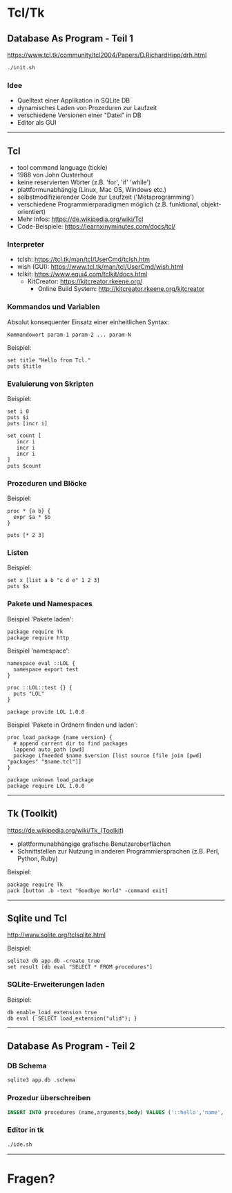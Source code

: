 # Tcl/Tk

## Database As Program - Teil 1

https://www.tcl.tk/community/tcl2004/Papers/D.RichardHipp/drh.html

```bash
./init.sh
```

### Idee
- Quelltext einer Applikation in SQLite DB
- dynamisches Laden von Prozeduren zur Laufzeit
- verschiedene Versionen einer "Datei" in DB
- Editor als GUI

---

## Tcl

- tool command language (tickle)
- 1988 von John Ousterhout
- keine reservierten Wörter (z.B. 'for', 'if' 'while')
- plattformunabhängig (Linux, Mac OS, Windows etc.)
- selbstmodifizierender Code zur Laufzeit ('Metaprogramming')
- verschiedene Programmierparadigmen möglich (z.B. funktional, objekt-orientiert)
- Mehr Infos: https://de.wikipedia.org/wiki/Tcl
- Code-Beispiele: https://learnxinyminutes.com/docs/tcl/

### Interpreter

- tclsh: https://tcl.tk/man/tcl/UserCmd/tclsh.htm
- wish (GUI): https://www.tcl.tk/man/tcl/UserCmd/wish.html
- tclkit: https://www.equi4.com/tclkit/docs.html
  - KitCreator: https://kitcreator.rkeene.org/
    -  Online Build System: http://kitcreator.rkeene.org/kitcreator

### Kommandos und Variablen

Absolut konsequenter Einsatz einer einheitlichen Syntax:

```
Kommandowort param-1 param-2 ... param-N
```

Beispiel:
```
set title "Hello from Tcl."
puts $title
```

### Evaluierung von Skripten

Beispiel:
```
set i 0 
puts $i
puts [incr i]

set count [
   incr i
   incr i
   incr i
]
puts $count
```

### Prozeduren und Blöcke

Beispiel:
```
proc * {a b} {
  expr $a * $b
}

puts [* 2 3]
```

### Listen

Beispiel:
```
set x [list a b "c d e" 1 2 3]
puts $x
```

### Pakete und Namespaces

Beispiel 'Pakete laden':
```
package require Tk
package require http
```

Beispiel 'namespace':
```
namespace eval ::LOL {
  namespace export test
}

proc ::LOL::test {} {
  puts "LOL"
}

package provide LOL 1.0.0
```

Beispiel 'Pakete in Ordnern finden und laden':
```
proc load_package {name version} {
  # append current dir to find packages
  lappend auto_path [pwd]
  package ifneeded $name $version [list source [file join [pwd] "packages" "$name.tcl"]]
}

package unknown load_package
package require LOL 1.0.0
```

---

## Tk (Toolkit)

https://de.wikipedia.org/wiki/Tk_(Toolkit)

- plattformunabhängige grafische Benutzeroberflächen
- Schnittstellen zur Nutzung in anderen Programmiersprachen (z.B. Perl, Python, Ruby)

Beispiel:
```
package require Tk
pack [button .b -text "Goodbye World" -command exit]
```

---

## Sqlite und Tcl

http://www.sqlite.org/tclsqlite.html

Beispiel:
```
sqlite3 db app.db -create true
set result [db eval "SELECT * FROM procedures"]
```

### SQLite-Erweiterungen laden

Beispiel:
```
db enable_load_extension true
db eval { SELECT load_extension("ulid"); }
```

---

## Database As Program - Teil 2

### DB Schema

```bash
sqlite3 app.db .schema
```

### Prozedur überschreiben

```sql
INSERT INTO procedures (name,arguments,body) VALUES ('::hello','name','puts "Hi $name."');
```

### Editor in tk

```bash
./ide.sh
```

---

# Fragen?